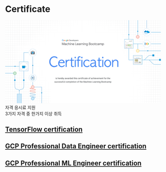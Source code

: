# Certificate

![certificate](images/certificate.png)  
자격 응시료 지원  
3가지 자격 중 한가지 이상 취득  

## [TensorFlow certification](https://www.tensorflow.org/certificate)

## [GCP Professional Data Engineer certification](https://cloud.google.com/certification/data-engineer)

## [GCP Professional ML Engineer certification](https://cloud.google.com/certification/machine-learning-engineer)

